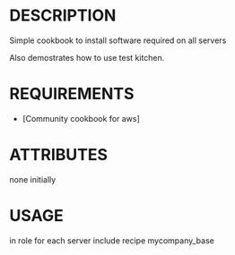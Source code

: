 # DESCRIPTION

Simple cookbook to install software required on all servers

Also demostrates how to use test kitchen.

# REQUIREMENTS

* [Community cookbook for aws]



# ATTRIBUTES

none initially

# USAGE

in role for each server
include recipe mycompany_base
```


